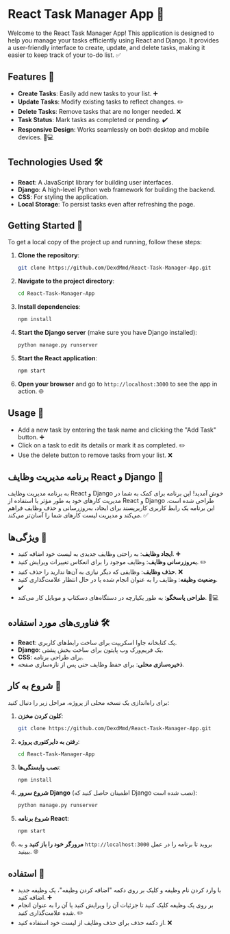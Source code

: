 

# React Task Manager App 🚀

Welcome to the React Task Manager App! This application is designed to help you manage your tasks efficiently using React and Django. It provides a user-friendly interface to create, update, and delete tasks, making it easier to keep track of your to-do list. ✅

## Features 🌟

- **Create Tasks**: Easily add new tasks to your list. ➕
- **Update Tasks**: Modify existing tasks to reflect changes. ✏️
- **Delete Tasks**: Remove tasks that are no longer needed. ❌
- **Task Status**: Mark tasks as completed or pending. ✔️
- **Responsive Design**: Works seamlessly on both desktop and mobile devices. 📱💻

## Technologies Used 🛠️

- **React**: A JavaScript library for building user interfaces.
- **Django**: A high-level Python web framework for building the backend.
- **CSS**: For styling the application.
- **Local Storage**: To persist tasks even after refreshing the page.

## Getting Started 🚀

To get a local copy of the project up and running, follow these steps:

1. **Clone the repository**:
   ```bash
   git clone https://github.com/DexdMmd/React-Task-Manager-App.git
   ```

2. **Navigate to the project directory**:
   ```bash
   cd React-Task-Manager-App
   ```

3. **Install dependencies**:
   ```bash
   npm install
   ```

4. **Start the Django server** (make sure you have Django installed):
   ```bash
   python manage.py runserver
   ```

5. **Start the React application**:
   ```bash
   npm start
   ```

6. **Open your browser** and go to `http://localhost:3000` to see the app in action. 🌐

## Usage 📝

- Add a new task by entering the task name and clicking the "Add Task" button. ➕
- Click on a task to edit its details or mark it as completed. ✏️
- Use the delete button to remove tasks from your list. ❌
##

## برنامه مدیریت وظایف React و Django 🚀

به برنامه مدیریت وظایف React و Django خوش آمدید! این برنامه برای کمک به شما در مدیریت کارهای خود به طور مؤثر با استفاده از React و Django طراحی شده است. این برنامه یک رابط کاربری کاربرپسند برای ایجاد، به‌روزرسانی و حذف وظایف فراهم می‌کند و مدیریت لیست کارهای شما را آسان‌تر می‌کند. ✅

## ویژگی‌ها 🌟

- **ایجاد وظایف**: به راحتی وظایف جدیدی به لیست خود اضافه کنید. ➕
- **به‌روزرسانی وظایف**: وظایف موجود را برای انعکاس تغییرات ویرایش کنید. ✏️
- **حذف وظایف**: وظایفی که دیگر نیازی به آن‌ها ندارید را حذف کنید. ❌
- **وضعیت وظیفه**: وظایف را به عنوان انجام شده یا در حال انتظار علامت‌گذاری کنید. ✔️
- **طراحی پاسخگو**: به طور یکپارچه در دستگاه‌های دسکتاپ و موبایل کار می‌کند. 📱💻

## فناوری‌های مورد استفاده 🛠️

- **React**: یک کتابخانه جاوا اسکریپت برای ساخت رابط‌های کاربری.
- **Django**: یک فریم‌ورک وب پایتون برای ساخت بخش پشتی.
- **CSS**: برای طراحی برنامه.
- **ذخیره‌سازی محلی**: برای حفظ وظایف حتی پس از تازه‌سازی صفحه.

## شروع به کار 🚀

برای راه‌اندازی یک نسخه محلی از پروژه، مراحل زیر را دنبال کنید:

1. **کلون کردن مخزن**:
   ```bash
   git clone https://github.com/DexdMmd/React-Task-Manager-App.git
   ```

2. **رفتن به دایرکتوری پروژه**:
   ```bash
   cd React-Task-Manager-App
   ```

3. **نصب وابستگی‌ها**:
   ```bash
   npm install
   ```

4. **شروع سرور Django** (اطمینان حاصل کنید که Django نصب شده است):
   ```bash
   python manage.py runserver
   ```

5. **شروع برنامه React**:
   ```bash
   npm start
   ```

6. **مرورگر خود را باز کنید** و به `http://localhost:3000` بروید تا برنامه را در عمل ببینید. 🌐

## استفاده 📝

- با وارد کردن نام وظیفه و کلیک بر روی دکمه "اضافه کردن وظیفه"، یک وظیفه جدید اضافه کنید. ➕
- بر روی یک وظیفه کلیک کنید تا جزئیات آن را ویرایش کنید یا آن را به عنوان انجام شده علامت‌گذاری کنید. ✏️
- از دکمه حذف برای حذف وظایف از لیست خود استفاده کنید. ❌
